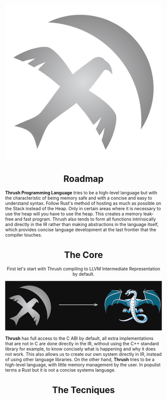 <p align="center">
  <img src= "https://github.com/Thrush-Lang/.github/blob/main/assets/Thrush.png" alt= "logo" style= "width: 2hv; height: 2hv;"> </img>
</p>

<h1 align="center">Roadmap</h1> 

**Thrush Programming Language** tries to be a high-level language but with the characteristic of being memory safe and with a concise and easy to understand syntax. Follow Rust's method of hosting as much as possible on the Stack instead of the Heap. Only in certain areas where it is necessary to use the heap will you have to use the heap. This creates a memory leak-free and fast program. Thrush also tends to form all functions intrinsically and directly in the IR rather than making abstractions in the language itself, which provides concise language development at the last frontier that the compiler touches.

<h1 align="center">The Core</h1>

<p align="center">First let's start with Thrush compiling to LLVM Intermediate Representation by default.</p> 

<p align="center">
  <img src= "https://github.com/Thrush-Lang/Roadmap/blob/master/assets/llvm.png" alt= "llvm" style= "width: 1hv; height: 1hv;"> </img>
</p>

**Thrush** has full access to the C ABI by default, all extra implementations that are not in C are done directly in the IR, without using the C++ standard library for example, to know concisely what is happening and why it does not work. This also allows us to create our own system directly in IR, instead of using other language libraries. 
On the other hand, **Thrush** tries to be a high-level language, with little memory management by the user. In populist terms a Rust but it is not a concise systems language.

<h1 align="center">The Tecniques</h1>
